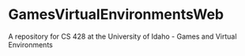 GamesVirtualEnvironmentsWeb
===========================

A repository for CS 428 at the University of Idaho - Games and Virtual Environments